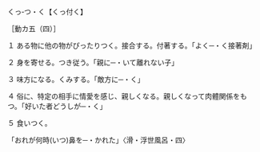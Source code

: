 くっ‐つ・く【くっ付く】

［動カ五（四）］

１ ある物に他の物がぴったりつく。接合する。付著する。「よく─・く接著剤」

２ 身を寄せる。つき従う。「親に─・いて離れない子」

３ 味方になる。くみする。「敵方に─・く」

４ 俗に、特定の相手に情愛を感じ、親しくなる。親しくなって肉體関係をもつ。「好いた者どうしが─・く」

５ 食いつく。

「おれが何時(いつ)鼻を─・かれた」〈滑・浮世風呂・四〉
